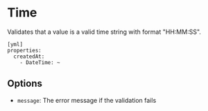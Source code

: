 Time
====

Validates that a value is a valid time string with format "HH:MM:SS".

    [yml]
    properties:
      createdAt:
        - DateTime: ~
    
Options
-------

  * `message`: The error message if the validation fails